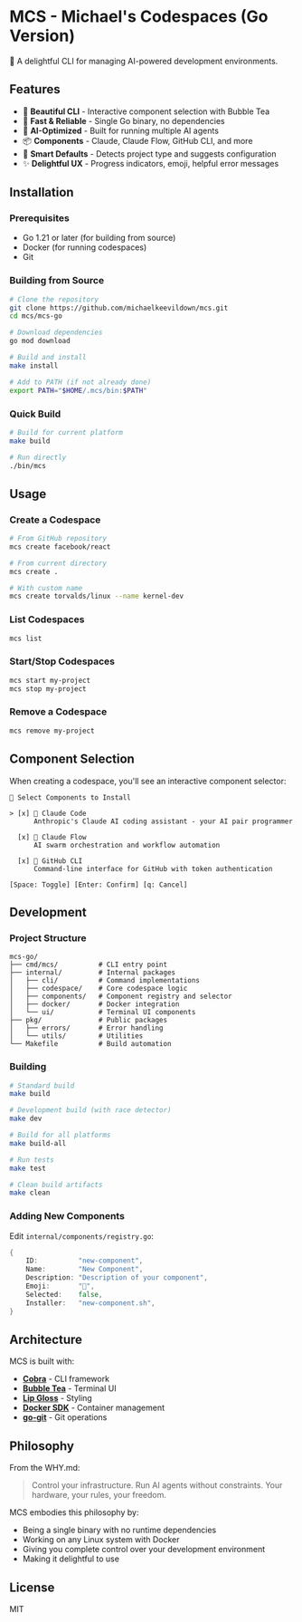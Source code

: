# MCS - Michael's Codespaces (Go Version)

🚀 A delightful CLI for managing AI-powered development environments.

## Features

- 🎨 **Beautiful CLI** - Interactive component selection with Bubble Tea
- 🚀 **Fast & Reliable** - Single Go binary, no dependencies
- 🤖 **AI-Optimized** - Built for running multiple AI agents
- 📦 **Components** - Claude, Claude Flow, GitHub CLI, and more
- 🎯 **Smart Defaults** - Detects project type and suggests configuration
- ✨ **Delightful UX** - Progress indicators, emoji, helpful error messages

## Installation

### Prerequisites

- Go 1.21 or later (for building from source)
- Docker (for running codespaces)
- Git

### Building from Source

```bash
# Clone the repository
git clone https://github.com/michaelkeevildown/mcs.git
cd mcs/mcs-go

# Download dependencies
go mod download

# Build and install
make install

# Add to PATH (if not already done)
export PATH="$HOME/.mcs/bin:$PATH"
```

### Quick Build

```bash
# Build for current platform
make build

# Run directly
./bin/mcs
```

## Usage

### Create a Codespace

```bash
# From GitHub repository
mcs create facebook/react

# From current directory
mcs create .

# With custom name
mcs create torvalds/linux --name kernel-dev
```

### List Codespaces

```bash
mcs list
```

### Start/Stop Codespaces

```bash
mcs start my-project
mcs stop my-project
```

### Remove a Codespace

```bash
mcs remove my-project
```

## Component Selection

When creating a codespace, you'll see an interactive component selector:

```
🚀 Select Components to Install

> [x] 🤖 Claude Code
      Anthropic's Claude AI coding assistant - your AI pair programmer

  [x] 🌊 Claude Flow  
      AI swarm orchestration and workflow automation

  [x] 🐙 GitHub CLI
      Command-line interface for GitHub with token authentication

[Space: Toggle] [Enter: Confirm] [q: Cancel]
```

## Development

### Project Structure

```
mcs-go/
├── cmd/mcs/          # CLI entry point
├── internal/         # Internal packages
│   ├── cli/          # Command implementations
│   ├── codespace/    # Core codespace logic
│   ├── components/   # Component registry and selector
│   ├── docker/       # Docker integration
│   └── ui/           # Terminal UI components
├── pkg/              # Public packages
│   ├── errors/       # Error handling
│   └── utils/        # Utilities
└── Makefile          # Build automation
```

### Building

```bash
# Standard build
make build

# Development build (with race detector)
make dev

# Build for all platforms
make build-all

# Run tests
make test

# Clean build artifacts
make clean
```

### Adding New Components

Edit `internal/components/registry.go`:

```go
{
    ID:          "new-component",
    Name:        "New Component", 
    Description: "Description of your component",
    Emoji:       "🎯",
    Selected:    false,
    Installer:   "new-component.sh",
}
```

## Architecture

MCS is built with:

- **[Cobra](https://github.com/spf13/cobra)** - CLI framework
- **[Bubble Tea](https://github.com/charmbracelet/bubbletea)** - Terminal UI
- **[Lip Gloss](https://github.com/charmbracelet/lipgloss)** - Styling
- **[Docker SDK](https://github.com/docker/docker)** - Container management
- **[go-git](https://github.com/go-git/go-git)** - Git operations

## Philosophy

From the WHY.md:

> Control your infrastructure. Run AI agents without constraints.
> Your hardware, your rules, your freedom.

MCS embodies this philosophy by:
- Being a single binary with no runtime dependencies
- Working on any Linux system with Docker
- Giving you complete control over your development environment
- Making it delightful to use

## License

MIT